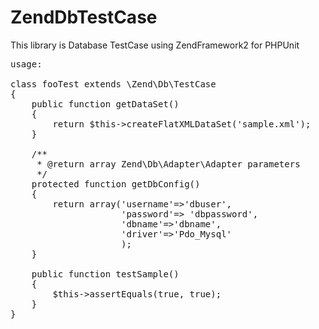 ZendDbTestCase
==============
This library is Database TestCase using ZendFramework2 for PHPUnit

<pre>
usage:

class fooTest extends \Zend\Db\TestCase 
{
    public function getDataSet()
    {
        return $this->createFlatXMLDataSet('sample.xml');
    }

    /**
     * @return array Zend\Db\Adapter\Adapter parameters
     */
    protected function getDbConfig()
    {
        return array('username'=>'dbuser',
                     'password'=> 'dbpassword',
                     'dbname'=>'dbname',
                     'driver'=>'Pdo_Mysql'
                     );
    }

    public function testSample()
    {
        $this->assertEquals(true, true);
    }
}

</pre>